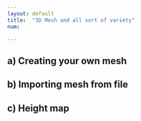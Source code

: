 ```yaml
---
layout: default
title:  "3D Mesh and all sort of variety"
num: 

---
```



## a) Creating your own mesh

## b) Importing mesh from file

## c) Height map
